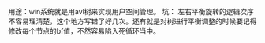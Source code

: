﻿用途：win系统就是用avl树来实现用户空间管理。
坑：
左右平衡旋转的逻辑次序不容易理清楚，这个地方写错了好几次。还有就是对树进行平衡调整的时候要记得修改每个节点的bf值，不然容易陷入死循环当中。